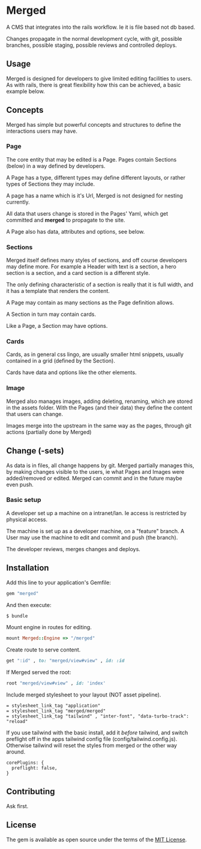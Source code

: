 # Merged

A CMS that integrates into the rails workflow. Ie it is file based
not db based.

Changes propagate in the normal development cycle, with git, possible
branches, possible staging, possible reviews and controlled deploys.

## Usage

Merged is designed for developers to give limited editing facilities
to users. As with rails, there is great flexibility how this can be
achieved, a basic example below.

## Concepts

Merged has simple but powerful concepts and structures to define
the interactions users may have.

### Page

The core entity that may be edited is a Page. Pages contain Sections
(below) in a way defined by developers.

A Page has a type, different types may define different layouts, or rather types of Sections they may include.

A page has a name which is it's Url, Merged is not designed for nesting currently.

All data that users change is stored in the Pages' Yaml, which get
committed and __merged__ to propagate to the site.

A Page also has data, attributes and options, see below.

### Sections

Merged itself defines many styles of sections, and off course
developers may define more.
For example a Header with text is a section, a hero section is a section, and a card section is a different style.

The only defining characteristic of a section is really that it is full width, and it has a template that renders the content.

A Page may contain as many sections as the Page definition allows.

A Section in turn may contain cards.

Like a Page, a Section may have options.

### Cards

Cards, as in general css lingo, are usually smaller html snippets,
usually contained in a grid (defined by the Section).

Cards have data and options like the other elements.

### Image

Merged also manages images, adding deleting, renaming, which are
stored in the assets folder. With the Pages (and their data) they
define the content that users can change.

Images merge into the upstream in the same way as the pages, through
git actions (partially done by Merged)

## Change (-sets)

As data is in files, all change happens by git.
Merged partially manages this, by making changes visible to the
users, ie what Pages and Images were added/removed or edited.
Merged can commit and in the future maybe even push.

### Basic setup

A developer set up a machine on a intranet/lan. Ie access is
restricted by physical access.

The machine is set up as a developer machine, on a "feature" branch.
A User may use the machine to edit and commit and push (the branch).

The developer reviews, merges changes and deploys.


## Installation
Add this line to your application's Gemfile:

```ruby
gem "merged"
```

And then execute:
```bash
$ bundle
```

Mount engine in routes for editing.
```ruby
mount Merged::Engine => "/merged"
```

Create route to serve content.
```ruby
get ":id" , to: "merged/view#view" , id: :id
```

If Merged served the root:
```ruby
root "merged/view#view" , id: 'index'
```

Include merged stylesheet to your layout (NOT asset
pipeline).

```
= stylesheet_link_tag "application"
= stylesheet_link_tag "merged/merged"
= stylesheet_link_tag "tailwind" , "inter-font", "data-turbo-track": "reload"
```

If you use tailwind with the basic install, add it _before_ tailwind,
and switch preflight off in the apps tailwind config file (config/tailwind.config.js). Otherwise tailwind will reset the styles from merged
or the other way around.

```
corePlugins: {
  preflight: false,
}
```

## Contributing
Ask first.

## License
The gem is available as open source under the terms of the [MIT License](https://opensource.org/licenses/MIT).
